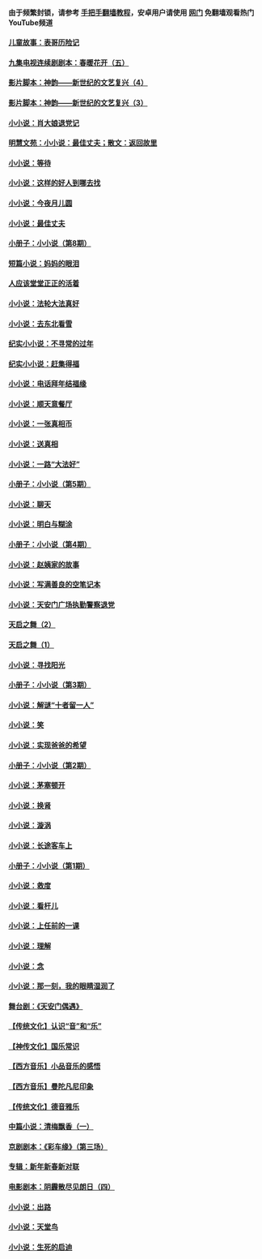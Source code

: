 #### 由于频繁封锁，请参考 [手把手翻墙教程](https://github.com/gfw-breaker/guides/wiki/)，安卓用户请使用 [网门](https://github.com/gfw-breaker/nogfw/blob/master/dl.md?t=07140100) 免翻墙观看热门YouTube频道 

#### [儿童故事：表哥历险记](../pages/328/383535.md?t=07140100) 

#### [九集电视连续剧剧本：春暖花开（五）](../pages/328/275919.md?t=07140100) 

#### [影片脚本：神韵——新世纪的文艺复兴（4）](../pages/328/266089.md?t=07140100) 

#### [影片脚本：神韵——新世纪的文艺复兴（3）](../pages/328/266087.md?t=07140100) 

#### [小小说：肖大娘退党记](../pages/328/239807.md?t=07140100) 

#### [明慧文苑：小小说：最佳丈夫；散文：返回故里](../pages/328/3439.md?t=07140100) 

#### [小小说：等待](../pages/328/223927.md?t=07140100) 

#### [小小说：这样的好人到哪去找](../pages/328/209396.md?t=07140100) 

#### [小小说：今夜月儿圆](../pages/328/193588.md?t=07140100) 

#### [小小说：最佳丈夫](../pages/328/190938.md?t=07140100) 

#### [小册子：小小说（第8期）](../pages/328/188202.md?t=07140100) 

#### [短篇小说：妈妈的眼泪](../pages/328/187712.md?t=07140100) 

#### [人应该堂堂正正的活着](../pages/328/182430.md?t=07140100) 

#### [小小说：法轮大法真好](../pages/328/174669.md?t=07140100) 

#### [小小说：去东北看雪](../pages/328/173882.md?t=07140100) 

#### [纪实小小说：不寻常的过年](../pages/328/173187.md?t=07140100) 

#### [纪实小小说：赶集得福](../pages/328/172652.md?t=07140100) 

#### [小小说：电话拜年结福缘](../pages/328/172533.md?t=07140100) 

#### [小小说：顺天意餐厅](../pages/328/170182.md?t=07140100) 

#### [小小说：一张真相币](../pages/328/169410.md?t=07140100) 

#### [小小说：送真相](../pages/328/166713.md?t=07140100) 

#### [小小说：一路“大法好”](../pages/328/162016.md?t=07140100) 

#### [小册子：小小说（第5期）](../pages/328/161131.md?t=07140100) 

#### [小小说：聊天](../pages/328/159640.md?t=07140100) 

#### [小小说：明白与糊涂](../pages/328/158101.md?t=07140100) 

#### [小册子：小小说（第4期）](../pages/328/158006.md?t=07140100) 

#### [小小说：赵姨家的故事](../pages/328/157843.md?t=07140100) 

#### [小小说：写满善良的空笔记本](../pages/328/157382.md?t=07140100) 

#### [小小说：天安门广场执勤警察退党](../pages/328/156982.md?t=07140100) 

#### [天启之舞（2）](../pages/328/153440.md?t=07140100) 

#### [天启之舞（1）](../pages/328/153439.md?t=07140100) 

#### [小小说：寻找阳光](../pages/328/153065.md?t=07140100) 

#### [小册子：小小说（第3期）](../pages/328/151715.md?t=07140100) 

#### [小小说：解谜“十者留一人”](../pages/328/148967.md?t=07140100) 

#### [小小说：笑](../pages/328/148905.md?t=07140100) 

#### [小小说：实现爸爸的希望](../pages/328/148096.md?t=07140100) 

#### [小册子：小小说（第2期）](../pages/328/147214.md?t=07140100) 

#### [小小说：茅塞顿开](../pages/328/147030.md?t=07140100) 

#### [小小说：换肾](../pages/328/146770.md?t=07140100) 

#### [小小说：漩涡](../pages/328/146683.md?t=07140100) 

#### [小小说：长途客车上](../pages/328/145076.md?t=07140100) 

#### [小册子：小小说（第1期）](../pages/328/143963.md?t=07140100) 

#### [小小说：救度](../pages/328/143927.md?t=07140100) 

#### [小小说：看杆儿](../pages/328/142137.md?t=07140100) 

#### [小小说：上任前的一课](../pages/328/140808.md?t=07140100) 

#### [小小说：理解](../pages/328/140476.md?t=07140100) 

#### [小小说：念](../pages/328/139513.md?t=07140100) 

#### [小小说：那一刻，我的眼睛湿润了](../pages/328/138476.md?t=07140100) 

#### [舞台剧：《天安门偶遇》](../pages/328/117155.md?t=07140100) 

#### [【传统文化】认识“音”和“乐”](../pages/328/108667.md?t=07140100) 

#### [【神传文化】国乐常识](../pages/328/104225.md?t=07140100) 

#### [【西方音乐】小品音乐的感悟](../pages/328/102924.md?t=07140100) 

#### [【西方音乐】曼陀凡尼印象](../pages/328/102922.md?t=07140100) 

#### [【传统文化】德音雅乐](../pages/328/102923.md?t=07140100) 

#### [中篇小说：清梅飘香（一）](../pages/328/101058.md?t=07140100) 

#### [京剧剧本：《彩车缘》（第三场）](../pages/328/96434.md?t=07140100) 

#### [专辑：新年新春新对联](../pages/328/94991.md?t=07140100) 

#### [电影剧本：阴霾散尽见朗日（四）](../pages/328/87081.md?t=07140100) 

#### [小小说：出路](../pages/328/84848.md?t=07140100) 

#### [小小说：天堂鸟](../pages/328/83084.md?t=07140100) 

#### [小小说：生死的启迪](../pages/328/70977.md?t=07140100) 

